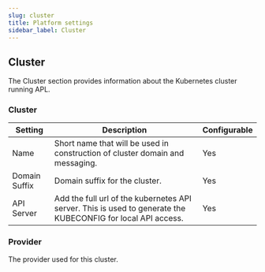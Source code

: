 ```yaml
---
slug: cluster
title: Platform settings
sidebar_label: Cluster
---
```


## Cluster

The Cluster section provides information about the Kubernetes cluster running APL.

### Cluster

| Setting | Description | Configurable |
| ------- | ----------- | ------------ |
| Name | Short name that will be used in construction of cluster domain and messaging. | Yes |
| Domain Suffix | Domain suffix for the cluster. | Yes |
| API Server | Add the full url of the kubernetes API server. This is used to generate the KUBECONFIG for local API access. | Yes |

### Provider

The provider used for this cluster.

